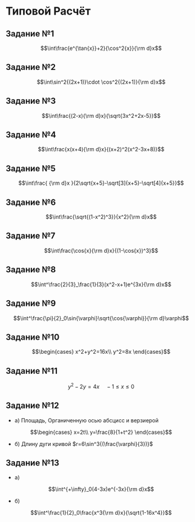 <head>
    <script src="https://cdn.mathjax.org/mathjax/latest/MathJax.js?config=TeX-AMS-MML_HTMLorMML" type="text/javascript"></script>
    <script type="text/x-mathjax-config">
        MathJax.Hub.Config({
            tex2jax: {
            skipTags: ['script', 'noscript', 'style', 'textarea', 'pre'],
            inlineMath: [['$','$']]
            }
        });
    </script>
</head>

# Типовой Расчёт

## Задание №1

$$\int\frac{e^{\tan{x}}+2}{\cos^2{x}}{\rm d}x$$

## Задание №2

$$\int\sin^2{(2x+1)}\cdot \cos^2{(2x+1)}{\rm d}x$$

## Задание №3

$$\int\frac{(2-x){\rm d}x}{\sqrt{3x^2+2x-5}}$$

## Задание №4

$$\int\frac{x(x+4){\rm d}x}{(x+2)^2(x^2-3x+8)}$$

## Задание №5

$$\int\frac{ {\rm d}x }{2\sqrt{x+5}-\sqrt[3]{x+5}-\sqrt[4]{x+5}}$$

## Задание №6

$$\int\frac{\sqrt{(1-x^2)^3}}{x^2}{\rm d}x$$

## Задание №7

$$\int\frac{\cos{x}{\rm d}x}{(1-\cos{x})^3}$$

## Задание №8

$$\int^\frac{2}{3}_\frac{1}{3}(x^2-x+1)e^{3x}{\rm d}x$$

## Задание №9

$$\int^\frac{\pi}{2}_0\sin{\varphi}\sqrt{\cos{\varphi}}{\rm d}\varphi$$

## Задание №10

$$\begin{cases}
    x^2+y^2=16x\\
    y^2=8x
\end{cases}$$

## Задание №11

$$y^2-2y=4x\quad -1\le x\le 0$$

## Задание №12

- а) Площадь, Органиченную осью абсцисс и верзиерой

$$\begin{cases}
    x=2t\\
    y=\frac{8}{1+t^2}
\end{cases}$$

- б) Длину дуги кривой $r=6\sin^3{(\frac{\varphi}{3})}$

## Задание №13

- а)
  
$$\int^{+\infty}_0(4-3x)e^{-3x}{\rm d}x$$

- б)

$$\int^\frac{1}{2}_0\frac{x^3{\rm d}x}{\sqrt{1-16x^4}}$$